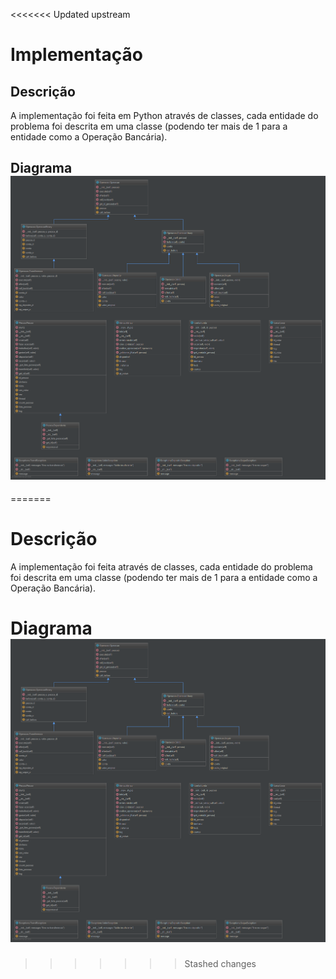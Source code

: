 <<<<<<< Updated upstream
# Implementação

## Descrição

A implementação foi feita em Python através de classes, cada entidade do problema foi descrita em uma classe \(podendo ter mais de 1 para a entidade como a Operação Bancária\).

## Diagrama![](/doc/img/diagrama.png)



=======
# Descrição

A implementação foi feita através de classes, cada entidade do problema foi descrita em uma classe \(podendo ter mais de 1 para a entidade como a Operação Bancária\).

# Diagrama![](/doc/img/diagrama.png)



>>>>>>> Stashed changes

